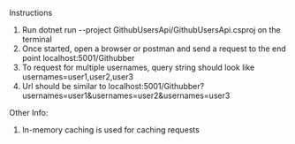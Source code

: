 Instructions
1. Run dotnet run --project GithubUsersApi/GithubUsersApi.csproj on the terminal
2. Once started, open a browser or postman and send a request to the end point
    localhost:5001/Githubber
3. To request for multiple usernames, query string should look like usernames=user1,user2,user3
4. Url should be similar to localhost:5001/Githubber?usernames=user1&usernames=user2&usernames=user3

Other Info:
1. In-memory caching is used for caching requests